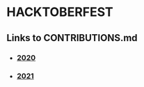 # HACKTOBERFEST

## Links to CONTRIBUTIONS.md

- ### [2020](2020/CONTRIBUTIONS.md)
- ### [2021](2021/CONTRIBUTIONS.md)
